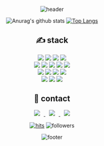 
<div align=center>
    
![header](https://capsule-render.vercel.app/api?type=Slice&color=00e5ff&height=150&section=header&text=Byul%20Oh&fontSize=80&fontColor=black)

<!--<div align=center><h1>👋 Hi, I’m @ohbyul </h1></div>-->

<!-- 통계 -->
![Anurag's github stats](https://github-readme-stats.vercel.app/api?username=ohbyul&show_icons=true&theme=radical) 
[![Top Langs](https://github-readme-stats.vercel.app/api/top-langs/?username=ohbyul&layout=compact&theme=dracula)](https://github.com/metleeha)
<br>

<!-- 기술 스택 -->
<div align=center><h2>✍ stack </h2></div>

<!-- 메인 -->
<div style="10px solid red"></div>
<img src="https://img.shields.io/badge/nest.js-E0234E?style=for-the-badge&logo=nestjs&logoColor=white">
<img src="https://img.shields.io/badge/mysql-4479A1?style=for-the-badge&logo=mysql&logoColor=white">
<img src="https://img.shields.io/badge/react-61DAFB?style=for-the-badge&logo=react&logoColor=black">
<img src="https://img.shields.io/badge/next.js-000000?style=for-the-badge&logo=nextdotjs&logoColor=white">

<br>

<!-- 백 -->
<img src="https://img.shields.io/badge/node.js-339933?style=for-the-badge&logo=node.js&logoColor=black">
<img src="https://img.shields.io/badge/JAVA-007396?style=for-the-badge&logo=java&logoColor=white">
<img src="https://img.shields.io/badge/Spring-6DB33F?style=for-the-badge&logo=Spring&logoColor=white">
<img src="https://img.shields.io/badge/python-3776AB?style=for-the-badge&logo=python&logoColor=white">

<!-- 디비 -->
<img src="https://img.shields.io/badge/oracle-F80000?style=for-the-badge&logo=oracle&logoColor=white">

<br>

<!-- 프론트 -->
<img src="https://img.shields.io/badge/javascript-F7DF1E?style=for-the-badge&logo=javascript&logoColor=black">
<img src="https://img.shields.io/badge/jquery-0769AD?style=for-the-badge&logo=jquery&logoColor=white">
<!-- <img src="https://img.shields.io/badge/vue.js-4FC08D?style=for-the-badge&logo=vue.js&logoColor=white"> -->

<!-- 퍼블 -->
<img src="https://img.shields.io/badge/html-E34F26?style=for-the-badge&logo=html5&logoColor=white">
<img src="https://img.shields.io/badge/css-1572B6?style=for-the-badge&logo=css3&logoColor=white">
<!-- <img src="https://img.shields.io/badge/bootstrap-7952B3?style=for-the-badge&logo=bootstrap&logoColor=white"> -->

<br>

<!-- 기타등등 -->
<img src="https://img.shields.io/badge/github-181717?style=for-the-badge&logo=github&logoColor=white">
<img src="https://img.shields.io/badge/linux-FCC624?style=for-the-badge&logo=linux&logoColor=black">
<!-- <img src="https://img.shields.io/badge/apache tomcat-F8DC75?style=for-the-badge&logo=apachetomcat&logoColor=black"> -->
<img src="https://img.shields.io/badge/aws-232F3E?style=for-the-badge&logo=amazonaws&logoColor=white">


<div align=center><h2>🙏 contact </h2></div>
<!-- 연락 링크 등 -->
<a href="https://byul91oh.tistory.com/">
    <img 
        src="http://img.shields.io/badge/-Tech%20Blog-655ced?style=flat&logo=github&link=https://byul91oh.tistory.com/"
        style="height : auto; margin-left : 10px; margin-right : 10px;"/>
</a> <a href="https://instagram.com/fivepxint">
    <img 
        src="http://img.shields.io/badge/-Instagram-black?style=flat&logo=Instagram&link=https://instagram.com/fivepxint/"
        style="height : auto; margin-left : 10px; margin-right : 10px;"/>
</a> <a href="mailto:quf8093@gmail.com">
    <img 
        src="https://img.shields.io/badge/Gmail-d14836?style=flat-square&logo=Gmail&logoColor=white&link=mailto:quf8093@gmail.com"
        style="height : auto; margin-left : 10px; margin-right : 10px;"/>
</a>

<!-- 팔로잉 체크 -->
[![hits](https://hits.seeyoufarm.com/api/count/incr/badge.svg?url=https%3A%2F%2Fgithub.com%2Fohbyul&count_bg=%237A7A7A&title_bg=%23FFADCC&icon=reverbnation.svg&icon_color=%23FF0000&title=hits&edge_flat=false)](https://hits.seeyoufarm.com) ![followers](https://img.shields.io/github/followers/ohbyul?style=social)

![footer](https://capsule-render.vercel.app/api?section=footer&type=Slice&color=ffff8d&height=150)

</div>
